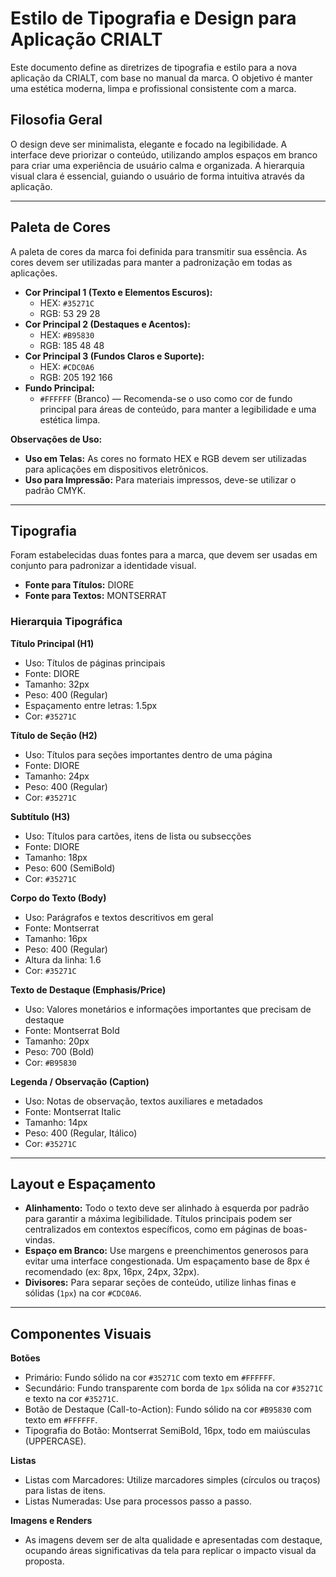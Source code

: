 # Estilo de Tipografia e Design para Aplicação CRIALT

Este documento define as diretrizes de tipografia e estilo para a nova aplicação da CRIALT, com base no manual da marca. O objetivo é manter uma estética moderna, limpa e profissional consistente com a marca.

## Filosofia Geral

O design deve ser minimalista, elegante e focado na legibilidade. A interface deve priorizar o conteúdo, utilizando amplos espaços em branco para criar uma experiência de usuário calma e organizada. A hierarquia visual clara é essencial, guiando o usuário de forma intuitiva através da aplicação.

---

## Paleta de Cores

A paleta de cores da marca foi definida para transmitir sua essência. As cores devem ser utilizadas para manter a padronização em todas as aplicações.

- **Cor Principal 1 (Texto e Elementos Escuros):**
    - HEX: `#35271C`
    - RGB: 53 29 28
- **Cor Principal 2 (Destaques e Acentos):**
    - HEX: `#B95830`
    - RGB: 185 48 48
- **Cor Principal 3 (Fundos Claros e Suporte):**
    - HEX: `#CDC0A6`
    - RGB: 205 192 166
- **Fundo Principal:**
    - `#FFFFFF` (Branco) — Recomenda-se o uso como cor de fundo principal para áreas de conteúdo, para manter a legibilidade e uma estética limpa.

**Observações de Uso:**
- **Uso em Telas:** As cores no formato HEX e RGB devem ser utilizadas para aplicações em dispositivos eletrônicos.
- **Uso para Impressão:** Para materiais impressos, deve-se utilizar o padrão CMYK.

---

## Tipografia

Foram estabelecidas duas fontes para a marca, que devem ser usadas em conjunto para padronizar a identidade visual.

- **Fonte para Títulos:** DIORE
- **Fonte para Textos:** MONTSERRAT

### Hierarquia Tipográfica

**Título Principal (H1)**
- Uso: Títulos de páginas principais
- Fonte: DIORE
- Tamanho: 32px
- Peso: 400 (Regular)
- Espaçamento entre letras: 1.5px
- Cor: `#35271C`

**Título de Seção (H2)**
- Uso: Títulos para seções importantes dentro de uma página
- Fonte: DIORE
- Tamanho: 24px
- Peso: 400 (Regular)
- Cor: `#35271C`

**Subtítulo (H3)**
- Uso: Títulos para cartões, itens de lista ou subsecções
- Fonte: DIORE
- Tamanho: 18px
- Peso: 600 (SemiBold)
- Cor: `#35271C`

**Corpo do Texto (Body)**
- Uso: Parágrafos e textos descritivos em geral
- Fonte: Montserrat
- Tamanho: 16px
- Peso: 400 (Regular)
- Altura da linha: 1.6
- Cor: `#35271C`

**Texto de Destaque (Emphasis/Price)**
- Uso: Valores monetários e informações importantes que precisam de destaque
- Fonte: Montserrat Bold
- Tamanho: 20px
- Peso: 700 (Bold)
- Cor: `#B95830`

**Legenda / Observação (Caption)**
- Uso: Notas de observação, textos auxiliares e metadados
- Fonte: Montserrat Italic
- Tamanho: 14px
- Peso: 400 (Regular, Itálico)
- Cor: `#35271C`

---

## Layout e Espaçamento

- **Alinhamento:** Todo o texto deve ser alinhado à esquerda por padrão para garantir a máxima legibilidade. Títulos principais podem ser centralizados em contextos específicos, como em páginas de boas-vindas.
- **Espaço em Branco:** Use margens e preenchimentos generosos para evitar uma interface congestionada. Um espaçamento base de 8px é recomendado (ex: 8px, 16px, 24px, 32px).
- **Divisores:** Para separar seções de conteúdo, utilize linhas finas e sólidas (`1px`) na cor `#CDC0A6`.

---

## Componentes Visuais

**Botões**
- Primário: Fundo sólido na cor `#35271C` com texto em `#FFFFFF`.
- Secundário: Fundo transparente com borda de `1px` sólida na cor `#35271C` e texto na cor `#35271C`.
- Botão de Destaque (Call-to-Action): Fundo sólido na cor `#B95830` com texto em `#FFFFFF`.
- Tipografia do Botão: Montserrat SemiBold, 16px, todo em maiúsculas (UPPERCASE).

**Listas**
- Listas com Marcadores: Utilize marcadores simples (círculos ou traços) para listas de itens.
- Listas Numeradas: Use para processos passo a passo.

**Imagens e Renders**
- As imagens devem ser de alta qualidade e apresentadas com destaque, ocupando áreas significativas da tela para replicar o impacto visual da proposta.
